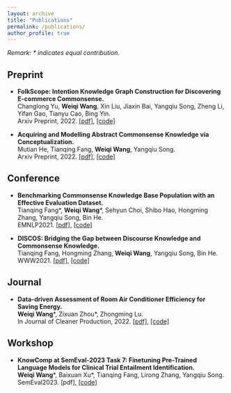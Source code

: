 ```yaml
---
layout: archive
title: "Publications"
permalink: /publications/
author_profile: true
---
```


*Remark: \* indicates equal contribution.*

## Preprint

- **FolkScope: Intention Knowledge Graph Construction for Discovering E-commerce Commonsense.**\
Changlong Yu, **Weiqi Wang**, Xin Liu, Jiaxin Bai, Yangqiu Song, Zheng Li, Yifan Gao, Tianyu Cao, Bing Yin.\
Arxiv Preprint, 2022. [[pdf]](https://arxiv.org/pdf/2211.08316.pdf), [[code]](https://github.com/HKUST-KnowComp/FolkScope)

- **Acquiring and Modelling Abstract Commonsense Knowledge via Conceptualization.**\
Mutian He, Tianqing Fang, **Weiqi Wang**, Yangqiu Song.\
Arxiv Preprint, 2022. [[pdf]](https://arxiv.org/pdf/2206.01532.pdf), [[code]](https://github.com/HKUST-KnowComp/atomic-conceptualization)

## Conference

- **Benchmarking Commonsense Knowledge Base Population with an Effective Evaluation Dataset.**\
Tianqing Fang\*, **Weiqi Wang**\*, Sehyun Choi, Shibo Hao, Hongming Zhang, Yangqiu Song, Bin He.\
EMNLP2021. [[pdf]](https://aclanthology.org/2021.emnlp-main.705.pdf), [[code]](https://github.com/HKUST-KnowComp/CSKB-Population)

- **DISCOS: Bridging the Gap between Discourse Knowledge and Commonsense Knowledge.**\
Tianqing Fang, Hongming Zhang, **Weiqi Wang**, Yangqiu Song, Bin He.\
WWW2021. [[pdf]](https://dl.acm.org/doi/pdf/10.1145/3442381.3450117), [[code]](https://github.com/HKUST-KnowComp/DISCOS-commonsense)

## Journal

- **Data-driven Assessment of Room Air Conditioner Efficiency for Saving Energy.**\
**Weiqi Wang**\*, Zixuan Zhou\*, Zhongming Lu.\
In Journal of Cleaner Production, 2022. [[pdf]](https://doi.org/10.1016/j.jclepro.2022.130615), [[code]](https://github.com/MighTy-Weaver/Inefficient-AC-detection)

## Workshop

- **KnowComp at SemEval-2023 Task 7: Finetuning Pre-Trained Language Models for Clinical Trial Entailment Identification.**\
**Weiqi Wang**\*, Baixuan Xu\*, Tianqing Fang, Lirong Zhang, Yangqiu Song.\
SemEval2023. [pdf], [[code]](https://github.com/HKUST-KnowComp/NLI4CT)
